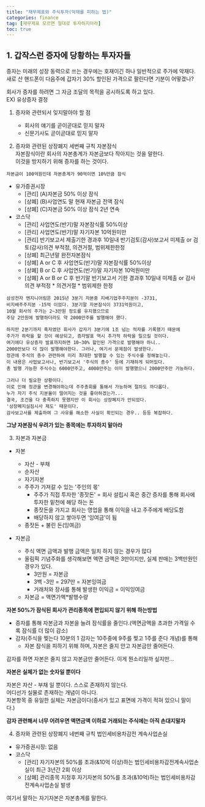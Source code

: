 ```yaml
---
title: "재무제표와 주식투자(악재를 피하는 법)"
categories: finance
tag: [재무제표 모르면 절대로 투자하지마라]
toc: true
---
```


## 1. 갑작스런 증자에 당황하는 투자자들
증자는 미래의 성장 동력으로 쓰는 경우에는 호재이긴 하나 일반적으로 주가에 악재다.<br>
새로 산 핸드폰이 다음주에 갑자기 30% 할인된 가격으로 팔린다면 기분이 어떻겠나?<br>

회사가 증자를 하려면 그 자금 조달의 목적을 공시하도록 하고 있다.<br>
EX) 유상증자 결정<br>

1. 증자와 관련되서 잊지말아야 할 점
    - 회사의 얘기를 곧이곧대로 믿지 말자
    - 신문기사도 곧이곧대로 믿지 말자

2. 증자와 관련된 상장폐지 세번째 규칙 자본잠식<br>
자본잠식이란 회사의 자본총계가 자본금보다 작아지는 것을 말한다.<br>
이것을 방지하기 위해 증자를 하는 것이다.
```
자본금이 100억원인데 자본총계가 90억이면 10%만큼 잠식
```
- 유가증권시장
    - [관리] (A)자본금 50% 이상 잠식
    - [상폐] (B)사업연도 말 현재 자본금 전액 잠식
    - [상폐] (C)자본금 50% 이상 잠식 2년 연속
- 코스닥
    - [관리] 사업연도(반기)말 자본잠식률 50%이상
    - [관리] 사업연도(반기)말 자기자본 10억원미만
    - [관리] 반기보고서 제출기한 경과후 10일내 반기검토(감사)보고서 미제출
                or 검토(감사)의견 부적정, 의견거절, 범위제한한정
    - [상폐] 최근년말 완전자본잠식
    - [상폐] A or C 후 사업연도(반기)말 자본잠식률 50%이상
    - [상폐] B or C 후 사업연도(반기)말 자기자본 10억원미만
    - [상폐] A or B or C 후 반기말 반기보고서 기한 경과후 
            10일내 미제출 or 감사의견 부적정 * 의견거절 * 범위제한 한정

```
삼성전자 엔지니어링은 2015년 3분기 자본중 지배기업주주지분이 -3731,
비지배주주지분 -15억 이었다. 3분기말 자본잠식이 3731억원이고,
10월 회사의 주가는 2~3만원 정도를 유지했으므로
주당 2만원에 발행하더라도 약 2000만주를 발행해야 했다.

하지만 2분기까지 흑자였던 회사가 갑자기 3분기에 1조 넘는 적자를 기록했기 때문에
주가가 하락을 할 것이 예상되고, 증자발표 역시 추가적 하락을 일으킬 것이다.
여기에다 유상증자 발표까지하면 10~30% 할인된 가격으로 발행해야 하니..
2000만보다 더 많이 발행해야한다. 그러나, 여기서 문제점이 발생한다.
정관에 주식의 총수 관련하여 미리 최대한 발행할 수 있는 주식수를 정해놓는다.
이 내용은 사업보고서나, 반기보고서 '주식의 총수' 등에 기재하게 되어있다.
총 발행 가능한 주식수는 6000만주고, 4000만주는 이미 발행했으니 2000만주만 가능하다.

그러나 더 필요한 상황이다.
이로 인해 정관을 변경해야하는데 주주총회를 통해서 가능하며 절차도 까다롭다.
누가 자기 주식 지분율이 떨어지는 것을 좋아하겠는가...
결국, 조건을 다 충족하지 못했지만 이 회사는 상장폐지가 안되었다.
'상장폐지실짐시사 제도' 때문이다.
감사보고서를 제출하여 그 사유를 해소한 사실이 확인되는 경우.. 등등 복잡하다.
```
**그냥 자본잠식 우려가 있는 종목에는 투자하지 말아라**

3. 자본과 자본금

- 자본
    - 자산 - 부채
    - 순자산
    - 자기자본
    - 주주가 가져갈 수 있는 '주인의 몫'
        - 주주가 직접 투자한 '종잣돈' = 회사 설립시 혹은 중간 증자를 통해 회사에 투자한 밑천에 해당 하는 돈
        - 종잣돈을 가지고 회사는 영업을 통해 이익을 내고 주주에게 배당도함
        - 배당하지 않고 쌓아두면 '잉여금'이 됨
    - 종잣돈 + 불린 돈(잉여금)

- 자본금
    - 주식 액면 금액과 발행 금액은 일치 하지 않는 경우가 많다
    - 올림픽 기념주화를 생각해보면 액면 금액은 3만이지만, 실제 판매는 3백만원인 경우가 있다.
        - 3만원 = 자본금
        - 3백 -3만 = 297만 = 자본잉여금
        - 거래처와 장사를 통해 발생한 이익금 = 이익잉여금
    - 자본금 = 액면가액*발행수량

**자본 50%가 잠식된 회사가 관리종목에 편입되지 않기 위해 하는방법**
- 증자를 통해 자본금과 자본을 늘려 잠식률을 줄인다.(액면금액을 초과한 가격일 수록 잠식률 더 많이 감소)
- 감자(주식을 찢는다 10분의 1 감자는 10주중에 9주를 찢고 1주를 준다 개념)를 통해
    - 자본 잠식을 피하기 위해 하며, 자본은 줄지 안고 자본금만 줄어든다.

감자를 하면 자본은 줄지 않고 자본금만 줄어든다. 이게 뭔소리일까 싶지만...<br>

**자본은 실체가 없는 숫자일 뿐이다**

자본은 자산 - 부채 일 뿐이다. 스스로 존재하지 않는다.<br>
어디선가 실물로 존재하는 개념이 아니다.<br>
자본항목 중 유일한 실체는 자본금이다(증서가 있고 표면에 가격이 적혀 있으니 말이다.)

**감자 관련해서 너무 어려우면 액면금액 이하로 거래되는 주식에는 아직 손대지말자**

4. 증자와 관련된 상장폐지 네번째 규칙 법인세비용차감전 계속사업손실
- 유가증권시장: 없음
- 코스닥
    - [관리] 자기자본의 50%를 초과(&10억 이상)하는 법인세비용차감전계속사업손실이 최근 3년간 2회 이상
    - [상폐] 관리종목 지정후 자기자본의 50%를 초과(&10억)하는 법인세비용차감전계속사업손실 발생

여기서 말하는 자기자본은 자본총계를 말한다.